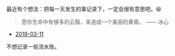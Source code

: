 最近有个想法：把每一天发生的事记录下，一定会很有意思吧。:laughing:

> 愿你生命中有够多的云翳，来造成一个美丽的黄昏。    —— 冰心

* [2019-03-11](#user-content-20190327)

<span id='20190327'>
不想记录一些流水账。
</span>
